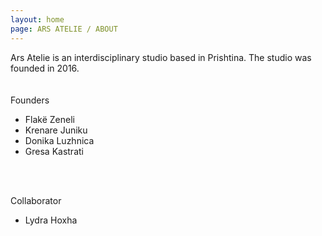 ```yaml
---
layout: home
page: ARS ATELIE / ABOUT
---
```


Ars Atelie is an interdisciplinary studio based in Prishtina. The studio was founded in 2016.
<br>
<br>
<br>
Founders 
- Flakë Zeneli
- Krenare Juniku
- Donika Luzhnica
- Gresa Kastrati
<br>
<br>

Collaborator
- Lydra Hoxha